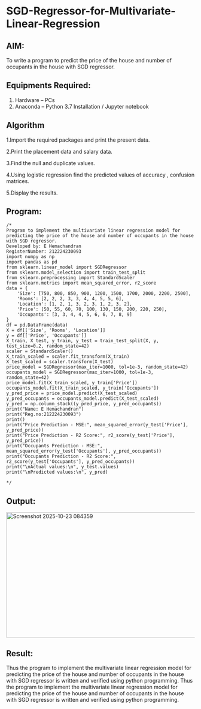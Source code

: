 # SGD-Regressor-for-Multivariate-Linear-Regression

## AIM:
To write a program to predict the price of the house and number of occupants in the house with SGD regressor.

## Equipments Required:
1. Hardware – PCs
2. Anaconda – Python 3.7 Installation / Jupyter notebook

## Algorithm
1.Import the required packages and print the present data.

2.Print the placement data and salary data.

3.Find the null and duplicate values.

4.Using logistic regression find the predicted values of accuracy , confusion matrices.

5.Display the results.

## Program:
```
/*
Program to implement the multivariate linear regression model for predicting the price of the house and number of occupants in the house with SGD regressor.
Developed by: E Hemachandran
RegisterNumber: 212224230093
import numpy as np
import pandas as pd
from sklearn.linear_model import SGDRegressor
from sklearn.model_selection import train_test_split
from sklearn.preprocessing import StandardScaler
from sklearn.metrics import mean_squared_error, r2_score
data = {
    'Size': [750, 800, 850, 900, 1200, 1500, 1700, 2000, 2200, 2500],
    'Rooms': [2, 2, 2, 3, 3, 4, 4, 5, 5, 6],
    'Location': [1, 2, 1, 3, 2, 3, 1, 2, 3, 2],
    'Price': [50, 55, 60, 70, 100, 130, 150, 200, 220, 250],
    'Occupants': [3, 3, 4, 4, 5, 6, 6, 7, 8, 9]
}
df = pd.DataFrame(data)
X = df[['Size', 'Rooms', 'Location']]
y = df[['Price', 'Occupants']]
X_train, X_test, y_train, y_test = train_test_split(X, y, test_size=0.2, random_state=42)
scaler = StandardScaler()
X_train_scaled = scaler.fit_transform(X_train)
X_test_scaled = scaler.transform(X_test)
price_model = SGDRegressor(max_iter=1000, tol=1e-3, random_state=42)
occupants_model = SGDRegressor(max_iter=1000, tol=1e-3, random_state=42)
price_model.fit(X_train_scaled, y_train['Price'])
occupants_model.fit(X_train_scaled, y_train['Occupants'])
y_pred_price = price_model.predict(X_test_scaled)
y_pred_occupants = occupants_model.predict(X_test_scaled)
y_pred = np.column_stack((y_pred_price, y_pred_occupants))
print("Name: E Hemachandran")
print("Reg.no:212224230093")
print()
print("Price Prediction - MSE:", mean_squared_error(y_test['Price'], y_pred_price))
print("Price Prediction - R2 Score:", r2_score(y_test['Price'], y_pred_price))
print("Occupants Prediction - MSE:", mean_squared_error(y_test['Occupants'], y_pred_occupants))
print("Occupants Prediction - R2 Score:", r2_score(y_test['Occupants'], y_pred_occupants))
print("\nActual values:\n", y_test.values)
print("\nPredicted values:\n", y_pred)

*/
```

## Output:

<img width="579" height="334" alt="Screenshot 2025-10-23 084359" src="https://github.com/user-attachments/assets/e2bcb23a-f965-4918-a6fd-b4670c3b6d46" />


## Result:

Thus the program to implement the multivariate linear regression model for predicting the price of the house and number of occupants in the house with SGD regressor is written and verified using python programming.
Thus the program to implement the multivariate linear regression model for predicting the price of the house and number of occupants in the house with SGD regressor is written and verified using python programming.
